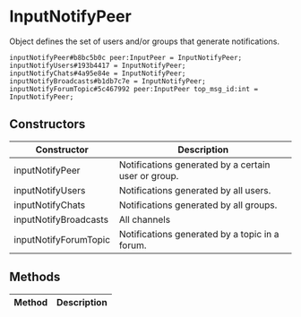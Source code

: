# InputNotifyPeer
Object defines the set of users and/or groups that generate notifications.

```
inputNotifyPeer#b8bc5b0c peer:InputPeer = InputNotifyPeer;
inputNotifyUsers#193b4417 = InputNotifyPeer;
inputNotifyChats#4a95e84e = InputNotifyPeer;
inputNotifyBroadcasts#b1db7c7e = InputNotifyPeer;
inputNotifyForumTopic#5c467992 peer:InputPeer top_msg_id:int = InputNotifyPeer;
```

## Constructors
| Constructor | Description |
| ---- | ----------- |
| inputNotifyPeer | Notifications generated by a certain user or group. |
| inputNotifyUsers | Notifications generated by all users. |
| inputNotifyChats | Notifications generated by all groups. |
| inputNotifyBroadcasts | All channels |
| inputNotifyForumTopic | Notifications generated by a topic in a forum. |


## Methods
| Method | Description |
| ---- | ----------- |


